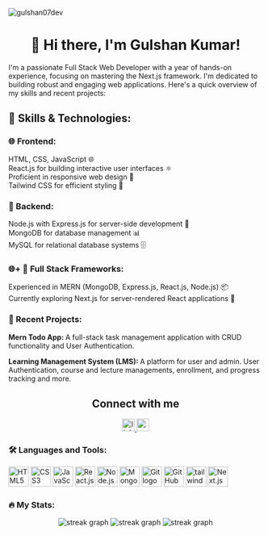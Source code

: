 <p align="left">
  <img src="https://komarev.com/ghpvc/?username=gulshan07dev&label=Profile%20views&color=0e75b6&style=flat" alt="gulshan07dev" />
</p>

<h1 align="center">👋 Hi there, I'm Gulshan Kumar!</h1>

<p align="left">I'm a passionate Full Stack Web Developer with a year of hands-on experience, focusing on mastering the Next.js framework. I'm dedicated to building robust and engaging web applications. Here's a quick overview of my skills and recent projects:</p>

<h2 align="left">🔧 Skills & Technologies:</h2>

<h3 align="left">🌐 Frontend:</h3>
<p align="left">
  HTML, CSS, JavaScript 🌐<br>
  React.js for building interactive user interfaces ⚛️<br>
  Proficient in responsive web design 📱<br>
  Tailwind CSS for efficient styling 💅
</p>

<h3 align="left">🚀 Backend:</h3>
<p align="left">
  Node.js with Express.js for server-side development 🚀<br>
  MongoDB for database management 📊<br>
  MySQL for relational database systems 🗄️
</p>

<h3 align="left">🌐+ 🚀 Full Stack Frameworks:</h3>
<p align="left">
  Experienced in MERN (MongoDB, Express.js, React.js, Node.js) 📦<br>
  Currently exploring Next.js for server-rendered React applications 🚀
</p>

<h3 align="left">🚀 Recent Projects:</h3>
<p><strong>Mern Todo App: </strong>A full-stack task management application with CRUD functionality and User Authentication.</p>
<p><strong>Learning Management System (LMS): </strong> A platform for user and admin. User Authentication, course and lecture managements, enrollment, and progress tracking and more. </p>

###

<h2 align="center">Connect with me</h2>
<div align="center">
  <a href="https://www.linkedin.com/in/gulshan-kumar-8293b9260/">
    <img src="https://img.shields.io/static/v1?message=LinkedIn&logo=linkedin&label=&color=0077B5&logoColor=white&labelColor=&style=for-the-badge" height="25" alt="linkedin logo" />
  </a>
  <a href="https://www.youtube.com/channel/UCOMHwvyUU7dZNok7pR1iIDg">
    <img src="https://img.shields.io/static/v1?message=Youtube&logo=youtube&label=&color=FF0000&logoColor=white&labelColor=&style=for-the-badge" height="25" alt="youtube logo" />
  </a> 
</div> 

<h3 align="left">🛠 Languages and Tools:</h3>

<div align="left">
  <img src="https://cdn.jsdelivr.net/gh/devicons/devicon/icons/html5/html5-original.svg" height="40" alt="HTML5 logo" />
  <img src="https://cdn.jsdelivr.net/gh/devicons/devicon/icons/css3/css3-original.svg" height="40" alt="CSS3 logo" />
  <img src="https://cdn.jsdelivr.net/gh/devicons/devicon/icons/javascript/javascript-original.svg" height="40" alt="JavaScript logo" />
  <img src="https://cdn.jsdelivr.net/gh/devicons/devicon/icons/react/react-original.svg" height="40" alt="React.js logo" />
  <img src="https://cdn.jsdelivr.net/gh/devicons/devicon/icons/nodejs/nodejs-original.svg" height="40" alt="Node.js logo" />
  <img src="https://cdn.jsdelivr.net/gh/devicons/devicon/icons/mongodb/mongodb-original.svg" height="40" alt="MongoDB logo" /> 
  <img src="https://cdn.jsdelivr.net/gh/devicons/devicon/icons/git/git-original.svg" height="40" alt="Git logo" />
  <img src="https://cdn.jsdelivr.net/gh/devicons/devicon/icons/github/github-original.svg" height="40" alt="GitHub logo" />
   <img src="https://cdn.jsdelivr.net/gh/devicons/devicon/icons/tailwindcss/tailwindcss-plain.svg" height="40" alt="tailwindcss logo"  />
  <img src="https://cdn.jsdelivr.net/gh/devicons/devicon/icons/nextjs/nextjs-original.svg" height="40" alt="Next.js logo" />
</div>

<h3 align="left">🔥 My Stats:</h3>

<div align="center">
  <img src="https://github-readme-stats.vercel.app/api?username=gulshan07dev&locale=en&mode=daily&theme=dark&hide_border=false&border_radius=5&order=3"  alt="streak graph"/>
  <img src="https://github-readme-streak-stats.herokuapp.com/?user=gulshan07dev&theme=buefy&hide_border=false"   alt="streak graph" />
  <img src="https://github-readme-stats.vercel.app/api/top-langs/?username=gulshan07dev&theme=buefy&show_icons=true&hide_border=false&layout=compact"    alt="streak graph"/>
</div>
